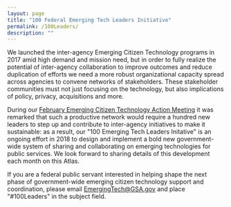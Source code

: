 ```yaml
---
layout: page
title: "100 Federal Emerging Tech Leaders Initiative"
permalink: /100Leaders/
description: ""
---
```


We launched the inter-agency Emerging Citizen Technology programs in 2017 amid high demand and mission need, but in order to fully realize the potential of inter-agency collaboration to improve outcomes and reduce duplication of efforts we need a more robust organizational capacity spread across agencies to convene networks of stakeholders. These stakeholder communities must not just focusing on the technology, but also implications of policy, privacy, acquisitions and more. 

During our [February Emerging Citizen Technology Action Meeting](https://emerging.digital.gov/2018-02-Meeting/) it was remarked that such a productive network would require a hundred new leaders to step up and contribute to inter-agency initiatives to make it sustainable: as a result, our "100 Emerging Tech Leaders Initative" is an ongoing effort in 2018 to design and implement a bold new government-wide system of sharing and collaborating on emerging technologies for public services. We look forward to sharing details of this development each month on this Atlas. 

If you are a federal public servant interested in helping shape the next phase of government-wide emerging citizen technology support and coordination, please email EmergingTech@GSA.gov and place "#100Leaders" in the subject field. 
